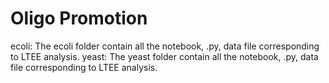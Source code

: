 # Oligo Promotion 
ecoli: The ecoli folder contain all the notebook, .py, data file corresponding to LTEE analysis.
yeast: The yeast folder contain all the notebook, .py, data file corresponding to LTEE analysis.
